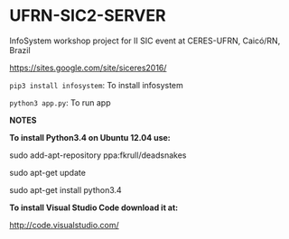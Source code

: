 # UFRN-SIC2-SERVER

InfoSystem workshop project for II SIC event at CERES-UFRN, Caicó/RN, Brazil

https://sites.google.com/site/siceres2016/

`pip3 install infosystem`: To install infosystem

`python3 app.py`: To run app

<b>NOTES</b>

<b>To install Python3.4 on Ubuntu 12.04 use:</b>

sudo add-apt-repository ppa:fkrull/deadsnakes

sudo apt-get update

sudo apt-get install python3.4


<b>To install Visual Studio Code download it at:</b>

http://code.visualstudio.com/
